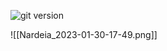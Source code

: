 ![git version](../../../Resources/Nardeia_2023-01-30-17-49.png)

![[Nardeia_2023-01-30-17-49.png]]

